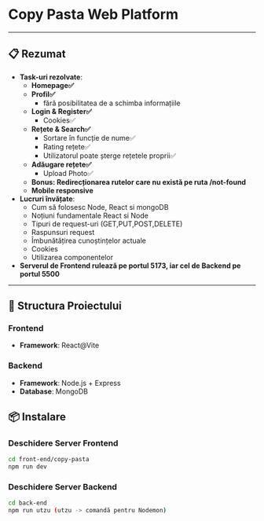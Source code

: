 # **Copy Pasta Web Platform**

---

## **📋 Rezumat**  
- **Task-uri rezolvate**:
  - **Homepage✅**
  - **Profil✅**
    - fără posibilitatea de a schimba informațiile
  - **Login & Register✅**
    - Cookies✅
  - **Rețete & Search✅**
      - Sortare în funcție de nume✅
      - Rating rețete✅
      - Utilizatorul poate șterge rețetele proprii✅
   - **Adăugare rețete✅**
      - Upload Photo✅
   - **Bonus: Redirecționarea rutelor care nu există pe ruta /not-found**
   - **Mobile responsive**
- **Lucruri învățate**:
  - Cum să folosesc Node, React si mongoDB
  - Noțiuni fundamentale React si Node
  - Tipuri de request-uri (GET,PUT,POST,DELETE)
  - Raspunsuri request
  - Îmbunătățirea cunoștințelor actuale
  - Cookies
  - Utilizarea componentelor
- **Serverul de Frontend rulează pe portul 5173, iar cel de Backend pe portul 5500**
---

## **📂 Structura Proiectului**

### **Frontend**
- **Framework**: React@Vite

### **Backend**
- **Framework**: Node.js + Express  
- **Database**: MongoDB  
## **📦 Instalare**

### **Deschidere Server Frontend**  
```bash
cd front-end/copy-pasta
npm run dev
```
### **Deschidere Server Backend**
```bash
cd back-end
npm run utzu (utzu -> comandă pentru Nodemon)
```
